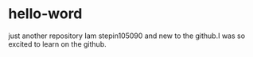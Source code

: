 # hello-word
just another repository
Iam stepin105090 and new to the github.I was so excited to learn on the github.
